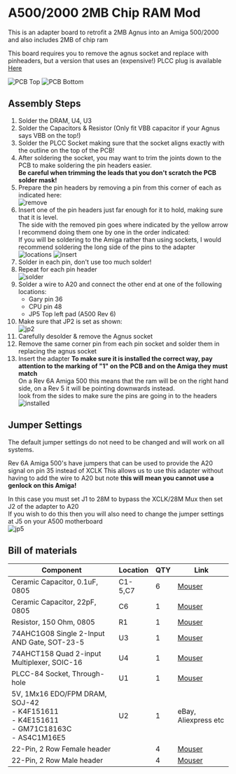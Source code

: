 # A500/2000 2MB Chip RAM Mod

This is an adapter board to retrofit a 2MB Agnus into an Amiga 500/2000 and also includes 2MB of chip ram

This board requires you to remove the agnus socket and replace with pinheaders, but a version that uses an (expensive!) PLCC plug is available [Here](https://github.com/LIV2/A500-2Meg-Chip-ram/tree/PLCC)

![PCB Top](Images/top.png?raw=True)
![PCB Bottom](Images/bottom.png?raw=True)

## Assembly Steps
1. Solder the DRAM, U4, U3
2. Solder the Capacitors & Resistor (Only fit VBB capacitor if your Agnus says VBB on the top!)
3. Solder the PLCC Socket making sure that the socket aligns exactly with the outline on the top of the PCB!
4. After soldering the socket, you may want to trim the joints down to the PCB to make soldering the pin headers easier. <br/>**Be careful when trimming the leads that you don't scratch the PCB solder mask!**
5. Prepare the pin headers by removing a pin from this corner of each as indicated here:<br/>
![remove](Images/header.png?raw=True)
6. Insert one of the pin headers just far enough for it to hold, making sure that it is level.<br/>
The side with the removed pin goes where indicated by the yellow arrow<br/>
I recommend doing them one by one in the order indicated:<br/>
If you will be soldering to the Amiga rather than using sockets, I would recommend soldering the long side of the pins to the adapter<br />
![locations](Images/pins.png?raw=True)
![insert](Images/insert.png?raw=True)
​
7. Solder in each pin, don't use too much solder!
8. Repeat for each pin header<br/>
![solder](Images/solder.png?raw=True)
9. Solder a wire to A20 and connect the other end at one of the following locations:
   * Gary pin 36
   * CPU pin 48
   * JP5 Top left pad (A500 Rev 6)
10. Make sure that JP2 is set as shown:<br/>
![jp2](Images/JP2.png?raw=True)
11. Carefully desolder & remove the Agnus socket
12. Remove the same corner pin from each pin socket and solder them in replacing the agnus socket
13. Insert the adapter
**To make sure it is installed the correct way, pay attention to the marking of "1" on the PCB and on the Amiga they must match**<br />
On a Rev 6A Amiga 500 this means that the ram will be on the right hand side, on a Rev 5 it will be pointing downwards instead.<br />
look from the sides to make sure the pins are going in to the headers<br />
![installed](Images/installed.jpg?raw=True)

## Jumper Settings
The default jumper settings do not need to be changed and will work on all systems. 

Rev 6A Amiga 500's have jumpers that can be used to provide the A20 signal on pin 35 instead of XCLK
This allows us to use this adapter without having to add the wire to A20 but note **this will mean you cannot use a genlock on this Amiga!**

In this case you must set J1 to 28M to bypass the XCLK/28M Mux then set J2 of the adapter to A20<br />
If you wish to do this then you will also need to change the jumper settings at J5 on your A500 motherboard<br />
![jp5](Images/JP5.png?raw=True)

## Bill of materials
|Component|Location|QTY|Link|
|---------|--------|---|------|
|Ceramic Capacitor, 0.1uF, 0805|C1-5,C7|6|[Mouser](https://www.mouser.com/ProductDetail/710-885012207098)|
|Ceramic Capacitor, 22pF, 0805|C6|1|[Mouser](https://www.mouser.com/ProductDetail/710-885012007053) |
|Resistor, 150 Ohm, 0805|R1|1|[Mouser](https://www.mouser.se/ProductDetail/652-CR0805JW-151ELF)|
|74AHC1G08 Single 2-Input AND Gate, SOT-23-5|U3|1|[Mouser](https://www.mouser.com/ProductDetail/595-SN74AHC1G08DBVR)|
|74AHCT158 Quad 2-input Multiplexer, SOIC-16|U4|1|[Mouser](https://www.mouser.com/ProductDetail/595-SN74AHCT158D) |
|PLCC-84 Socket, Through-hole|U1|1|[Mouser](https://www.mouser.com/ProductDetail/437-5408808424008) |
|5V, 1Mx16 EDO/FPM DRAM, SOJ-42<br>- K4F151611<br>- K4E151611<br>- GM71C18163C<br>- AS4C1M16E5|U2|1|eBay, Aliexpress etc|
|22-Pin, 2 Row Female header||4|[Mouser](https://www.mouser.se/ProductDetail/517-929975-01-11-RK)
|22-Pin, 2 Row Male header||4|[Mouser](https://www.mouser.se/ProductDetail/649-77313-118-22LF)
